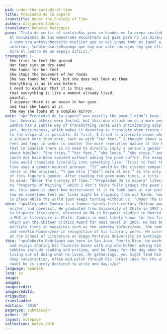 ```yaml
---
pid: under-the-custody-of-time
title: Propiedad de la espera
transtitle: Under the Custody of Time
author: Alejandro Zambra
translator: Roberto Rodriguez
poem: "Trata de sentir el suelo\nSus pies se hunden en la arena seca\nBusca sus pies\nDetiene
  el movimiento de sus manos\nHa encontrado sus pies pero no los mira\nTodo es igual
  a como era antes\nNecesito explicar que es así,\nque todo es igual a un momento
  anterior, \ndoloroso.\nSupongo que hay mar ante sus ojos \ny que ella mira el mar\ncomo
  mira el centro de un espejo difícil."
transpoem: |-
  She tries to feel the ground
  Her feet sink on dry sand
  She looks for her feet
  She stops the movement of her hands
  She has found her feet, but she does not look at them
  Everything is as it was before
  I need to explain that it is this way,
  that everything is like a moment already lived,
  painful.
  I suppose there is an ocean in her gaze
  and that she looks at it
  the way she looks at a complex mirror.
note: "<p>“Propiedad de la espera” was exactly the poem I didn’t know I was looking
  for. Several others were tested, but this one struck me on a more personal level.
  Zambra has a subtle way of transmitting verse with intimidating simplicity, or better
  yet, decisiveness, which makes it daunting to translate when trying to stay as faithful
  to the original as possible. At first, I tried to alternate nouns when talking about
  a subject more than once, such as with “her feet.” I thought about switching between
  feet and legs in order to counter the more repetitive nature of the English, considering
  that in Spanish there is no need to directly imply a person’s gender when talking
  about him/her. “She tries,” “her feet,” “she looks,” “she stops,” and “she has”
  could not have been avoided without making the poem suffer. For example, the first
  line would translate literally into something like: “Tries to feel the floor.” The
  line uses a gender-neutral pronoun. “It” would be the closest comparison. The penultimate
  verse in the original, “Y que ella [“she”] mira el mar,” is the only indication
  of this figure’s gender. After reading the poem many times, a title instantly came
  to mind: “Under The Custody Of Time.” “Propiedad de la espera” literally translates
  to “Property Of Waiting,” which I don’t think fully grasps the poem’s meaning. To
  me, this poem is about how bittersweet it is to look back at our past, or even about
  how we sometimes feel our lives might be slipping from our hands, how we idly stand
  in place while the world just keeps turning without us. “Under The Custody Of Time</em>…</p>"
abio: "<p>Alejandro Zambra is a famous twenty-first-century Chilean poet, short story
  writer, and novelist. He graduated from University of Chile in 1997 with a degree
  in Hispanic literature, obtained an MA in Hispanic studies in Madrid, and received
  a PhD in literature in Chile. Zambra is most likely known for his first novel, <em>Bonsái</em>,
  which won the Chilean Critics Award for best novel in 2006. He has been featured
  multiple times in magazines such as the <em>New Yorker</em>, the <em>Paris Review</em>,
  and <em>Tin House</em> in recognition of his literary works. He currently teaches
  at the School of Literature at Diego Portales University in Santiago.</p>"
tbio: "<p>Roberto Rodríguez was born in San Juan, Puerto Rico. He works at a bookstore
  and enjoys sharing his favorite books with any who bother asking him. His favorite
  hobbies include reading and writing, and he longs for the day when he can make a
  living out of doing what he loves. At gatherings, you might find him engrossed in
  deep conversation, often mid-pitch through his latest idea for the wildly fantastic
  novel he is surely destined to write one day.</p>"
language: Spanish
lang: es
image:
image2:
imagecredit:
imagecredit2:
origaudio:
translaudio:
edition: '2016'
pagetype: submission
order: '20'
layout: notepage
collection: notes_2016
---
```

